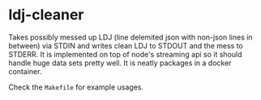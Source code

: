 ldj-cleaner
===========

Takes possibly messed up LDJ (line delemited json with non-json lines
in between) via STDIN and writes clean LDJ to STDOUT and the mess to
STDERR. It is implemented on top of node's streaming api so it should
handle huge data sets pretty well. It is neatly packages in a docker
container.

Check the `Makefile` for example usages.
